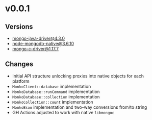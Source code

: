 # v0.0.1
## Versions
* [mongo-java-driver@4.3.0](https://github.com/mongodb/mongo-java-driver/tree/r4.3.0)
* [node-mongodb-native@3.6.10](https://github.com/mongodb/node-mongodb-native/tree/v3.6.10)
* [mongo-c-driver@1.17.7](https://github.com/mongodb/mongo-c-driver/tree/1.17.7)

## Changes
* Initial API structure unlocking proxies into native objects for each platform
* `MonkoClient::database` implementation
* `MonkoDatabase::runCommand` implementation
* `MonkoDatabase::collection` implementation
* `MonkoCollection::count` implementation
* `MonkoBson` implementation and two-way conversions from/to string
* GH Actions adjusted to work with native `libmongoc`
